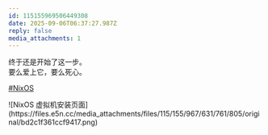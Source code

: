 ```yaml
---
id: 115155969506449308
date: 2025-09-06T06:37:27.987Z
reply: false
media_attachments: 1
---
```


<p>终于还是开始了这一步。<br>要么爱上它，要么死心。</p><p><a href="https://e5n.cc/tags/NixOS" class="mention hashtag" rel="tag">#<span>NixOS</span></a></p>
![NixOS 虚拟机安装页面](https://files.e5n.cc/media_attachments/files/115/155/967/631/761/805/original/bd2c1f361ccf9417.png)
